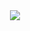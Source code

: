 <!--
**Johan-Liebert1/Johan-Liebert1** is a ✨ _special_ ✨ repository because its `README.md` (this file) appears on your GitHub profile.

Here are some ideas to get you started:

- 🔭 I’m currently working on ...
- 🌱 I’m currently learning ...
- 👯 I’m looking to collaborate on ...
- 🤔 I’m looking for help with ...
- 💬 Ask me about ...
- 📫 How to reach me: ...
- 😄 Pronouns: ...
- ⚡ Fun fact: ...
-->
<div align="center">
 <img src="https://github-readme-stats.vercel.app/api/top-langs/?username=Johan-Liebert1&layout=compact&langs_count=6&hide=Jupyter%20Notebook,HTML,CSS&theme=dark&exclude_repo=ptwList,skribblio-clone,SpaceInvaders,asteroids" />
</div>
